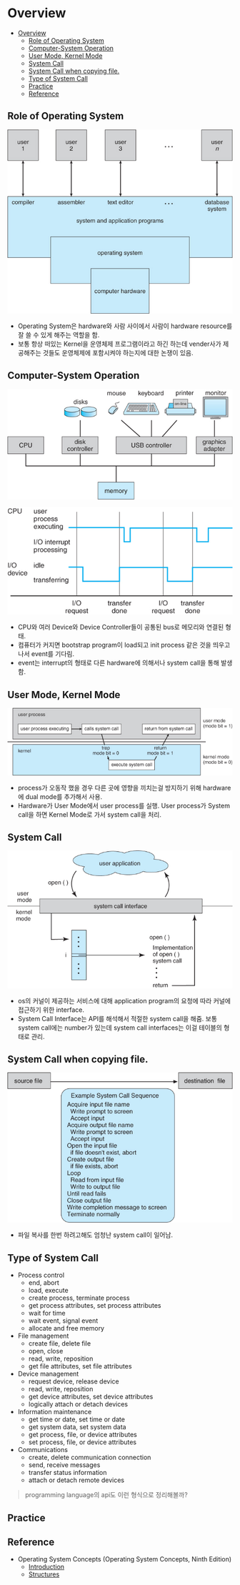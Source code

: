 # Overview

- [Overview](#overview)
  - [Role of Operating System](#role-of-operating-system)
  - [Computer-System Operation](#computer-system-operation)
  - [User Mode, Kernel Mode](#user-mode-kernel-mode)
  - [System Call](#system-call)
  - [System Call when copying file.](#system-call-when-copying-file)
  - [Type of System Call](#type-of-system-call)
  - [Practice](#practice)
  - [Reference](#reference)

## Role of Operating System

![abstract-view](./img/overview-abstract-view.jpeg)

- Operating System은 hardware와 사람 사이에서 사람이 hardware resource를 잘 쓸 수 있게 해주는 역할을 함.
- 보통 항상 떠있는 Kernel을 운영체제 프로그램이라고 하긴 하는데 vender사가 제공해주는 것들도 운영체제에 포함시켜야 하는지에 대한 논쟁이 있음.

## Computer-System Operation

![overview-system-bus](./img/overview-system-bus.jpeg)

![overview-interrupt](./img/overview-interrupt.jpeg)

- CPU와 여러 Device와 Device Controller들이 공통된 bus로 메모리와 연결된 형태.
- 컴퓨터가 커지면 bootstrap program이 load되고 init process 같은 것을 띄우고 나서 event를 기다림.
- event는 interrupt의 형태로 다른 hardware에 의해서나 system call을 통해 발생함.

## User Mode, Kernel Mode

![overview-dual-mode](./img/overview-dual-mode.jpeg)

- process가 오동작 했을 경우 다른 곳에 영향을 끼치는걸 방지하기 위해 hardware에 dual mode를 추가해서 사용.
- Hardware가 User Mode에서 user process를 실행. User process가 System call을 하면 Kernel Mode로 가서 system call을 처리.

## System Call

![overview-system-call-interface](./img/overview-system-call-interface.jpeg)

- os의 커널이 제공하는 서비스에 대해 application program의 요청에 따라 커널에 접근하기 위한 interface. 
- System Call Interface는 API를 해석해서 적절한 system call을 해줌. 보통 system call에는 number가 있는데 system call interfaces는 이걸 테이블의 형태로 관리.

## System Call when copying file.

![overview-system-call-file-copy](./img/overview-system-call-file-copy.jpeg)

- 파일 복사를 한번 하려고해도 엄청난 system call이 일어남.

## Type of System Call

- Process control
  - end, abort
  - load, execute
  - create process, terminate process
  - get process attributes, set process attributes
  - wait for time
  - wait event, signal event
  - allocate and free memory
- File management
  - create file, delete file
  - open, close
  - read, write, reposition
  - get file attributes, set file attributes
- Device management
  - request device, release device
  - read, write, reposition
  - get device attributes, set device attributes
  - logically attach or detach devices
- Information maintenance
  - get time or date, set time or date
  - get system data, set system data
  - get process, file, or device attributes
  - set process, file, or device attributes
- Communications
  - create, delete communication connection
  - send, receive messages
  - transfer status information
  - attach or detach remote devices

> programming language의 api도 이런 형식으로 정리해볼까?

## Practice

## Reference

- Operating System Concepts (Operating System Concepts, Ninth Edition)
  - [Introduction](https://www.cs.uic.edu/~jbell/CourseNotes/OperatingSystems/1_Introduction.html)
  - [Structures](https://www.cs.uic.edu/~jbell/CourseNotes/OperatingSystems/2_Structures.html)